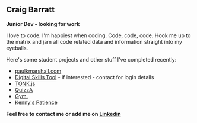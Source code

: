 ## Craig Barratt

**Junior Dev - looking for work**

I love to code. I'm happiest when coding. Code, code, code. Hook me up to the matrix and jam all code related data and information straight into my eyeballs.

Here's some student projects and other stuff I've completed recently:

- [paulkmarshall.com](https://paulkmarshall.com/)
- [Digital Skills Tool](https://erc-tool.herokuapp.com/) - if interested - contact for login details
- [TONK.js](https://tonkjs.herokuapp.com/)
- [QuizzA](https://quizza-trivia-game.herokuapp.com/)
- [Gym.](https://gym-app-sinatra.herokuapp.com/)
- [Kenny's Patience](https://kennys-patience.herokuapp.com/)

**Feel free to contact me or add me on [Linkedin](https://www.linkedin.com/in/craig-t-barratt/)**

